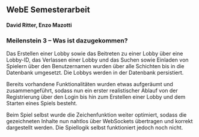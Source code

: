 ## WebE Semesterarbeit

#### David Ritter, Enzo Mazotti

### Meilenstein 3 – Was ist dazugekommen?

Das Erstellen einer Lobby sowie das Beitreten zu einer Lobby über eine Lobby-ID, das Verlassen einer Lobby und das Suchen sowie Einladen von Spielern über den Benutzernamen wurden über alle Schichten bis in die Datenbank umgesetzt. Die Lobbys werden in der Datenbank persistiert.

Bereits vorhandene Funktionalitäten wurden etwas aufgeräumt und zusammengeführt, sodass nun ein erster realistischer Ablauf von der Registrierung über den Login bis hin zum Erstellen einer Lobby und dem Starten eines Spiels besteht.

Beim Spiel selbst wurde die Zeichenfunktion weiter optimiert, sodass die gezeichneten Inhalte nun nahtlos über WebSockets übertragen und korrekt dargestellt werden. Die Spiellogik selbst funktioniert jedoch noch nicht.

